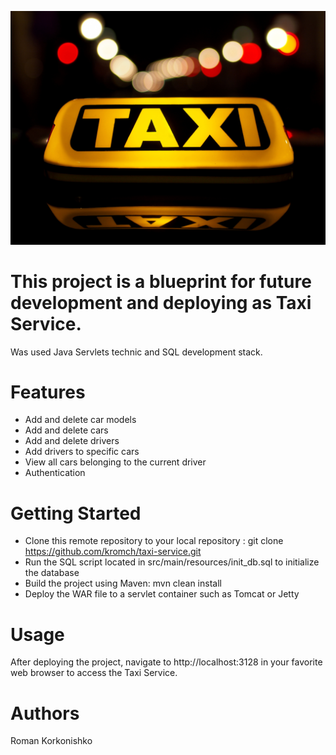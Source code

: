 ![alt text](https://raw.githubusercontent.com/kromch/taxi-service/master/TAXI.jpg)

# This project is a blueprint for future development and deploying as Taxi Service. 
Was used Java Servlets technic and SQL development stack.

# Features
- Add and delete car models
- Add and delete cars
- Add and delete drivers
- Add drivers to specific cars
- View all cars belonging to the current driver
- Authentication

# Getting Started
- Clone this remote repository to your local repository : git clone https://github.com/kromch/taxi-service.git
- Run the SQL script located in src/main/resources/init_db.sql to initialize the database
- Build the project using Maven: mvn clean install
- Deploy the WAR file to a servlet container such as Tomcat or Jetty

# Usage
After deploying the project, navigate to http://localhost:3128 in your favorite web browser to access the Taxi Service.

# Authors
Roman Korkonishko
